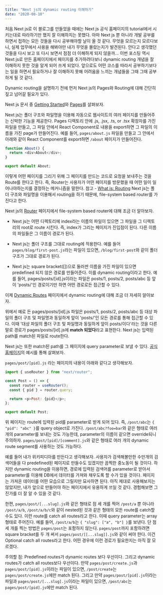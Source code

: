 ```yaml
---
title: "Next js의 dynamic routing 이해하기"
date: "2020-08-10"
---
```


처음 Next js로 이 블로그를 만들었을 때에는 Next js 공식 홈페이지의 tutorial에서 시키는대로 따라하기만 했지 잘 이해하지는 못했다. 아마 Next js 뿐 아니라 개발 공부를 하면서 접하는 모든 것들을 다시 공부해야할 날이 올 것 같다. 무엇을 모르는지 모르다보니, 실제 업무에서 사용을 해봐야만 내가 무엇을 몰랐는지가 발견된다. 안다고 생각했던 것들을 다시 보고 또 다시 보면서 점점 더 이해하게 되지 않을까... 이번 포스팅 역시 Next js로 만든 홈페이지에서 페이지를 추가하려다보니 dynamic routing 개념을 잘 이해하지 못한 것을 알게 되어 쓰게 되었다. 앞으로도 어떤 코스를 따라서 공부하기보다는 일을 하면서 필요하거나 잘 이해하지 못해 어려움을 느끼는 개념들을 그때 그때 공부하게 될 것 같다.

Dynamic routing을 설명하기 전에 먼저 Next js의 Pages와 Routing에 대해 간단히 짚고 넘어갈 필요가 있다.

Next js 문서 중 [Getting Started](https://nextjs.org/docs/getting-started)와 [Pages](https://nextjs.org/docs/basic-features/pages)를 살펴보자.

Next js는 폴더 구조와 파일명을 이용해 자동으로 웹사이트의 여러 페이지를 만들어주는 신박한 기능을 제공한다. Pages 디렉토리 안에 .js, .jsx, .ts, or .tsx 확장자를 가진 파일을 만들고, 그 파일 안에서 React Component로 내용을 export하면 그 파일의 이름을 가진 page가 만들어진다. 예를 들어, `pages/about.js` 파일을 만들고 그 안에서 아래와 같이 React Component를 export하면 `/about` 페이지가 만들어진다.

```javascript
function About() {
  return <div>About</div>;
}

export default About;
```

이렇게 어떤 페이지를 그리기 위해 그 페이지를 만드는 코드로 요청을 보내주는 것을 Route를 한다고 한다. 즉, Router는 사용자가 어떤 페이지를 방문했을 때 어떤 일이 일어나야하는지를 결정하는 메커니즘을 말한다. 참고 - [What is: Routing](https://divpusher.com/glossary/routing/#:~:text=Routing%20or%20router%20in%20web,user%20visits%20a%20certain%20page.) Next js는 폴더 구조와 파일명을 이용해서 routing을 하기 때문에, file-system based router를 가진다고 한다.

Next js의 [Router](https://nextjs.org/docs/routing/introduction) 페이지에서 file-system based router에 대해 조금 더 알아보자.

- Next js는 어떤 디렉토리에 index라는 이름의 파일이 있으면 그 파일을 그 디렉토리의 root로 route 시킨다. 즉, index가 그리는 페이지가 진입점이 된다. 다른 이름의 파일들은 그 이름이 경로가 된다.

- Next js는 폴더 구조를 그대로 routing에 적용한다. 예를 들어 `pages/blog/first-post.js`라는 파일이 있으면, `/blog/first-post`와 같이 폴더 구조가 그대로 경로가 된다.

- Next js는 square bracket([])으로 둘러싼 이름을 가진 파일이 있으면 predefined 되지 않은 경로를 만들어준다. 이를 dynamic routing이라고 한다. 예를 들어, pages/posts/\[id\].js이라는 파일은 posts/1, posts/2, posts/abc 등 앞이 'posts/'인 경로이기만 하면 어떤 경로로든 접근할 수 있다.

이제 [Dynamic Routes](https://nextjs.org/docs/routing/dynamic-routes) 페이지에서 dynamic routing에 대해 조금 더 자세히 알아보자.

위에서 예로 든 pages/posts/\[id\].js 파일은 posts/1, posts/2, posts/abc 등 대상 파일의 폴더 구조 및 파일명과 동일하게 앞이 'posts/'인 모든 경로를 통해 접근할 수 있다. 이때 '대상 파일의 폴더 구조 및 파일명과 동일하게 앞이 posts/이다'라는 것을 다른 말로 경로가 pages/posts/\[id\].js에 **match 되었다**라고 표현한다. Next js는 입력된 path를 match된 파일로 route한다.

Next js는 또한 match된 path를 그 페이지에 query parameter로 보낼 수 있다. [공식 홈페이지](<(https://nextjs.org/docs/routing/dynamic-routes)>)의 예시를 통해 살펴보자.

`pages/post/[pid].js` 라는 페이지의 내용이 아래와 같다고 생각해보자.

```javascript
import { useRouter } from "next/router";

const Post = () => {
  const router = useRouter();
  const { pid } = router.query;

  return <p>Post: {pid}</p>;
};

export default Post;
```

위 페이지는 route에 입력된 pid를 parameter로 받게 되어 있다. 즉, `/post/abc`는 `{ "pid": "abc" }`를 query object로 가진다. `/post/abc?foo=bar`와 같은 형태로 여러 개의 parameter를 보내는 것도 가능한데, parameter의 이름이 같으면 override되니 주의하자. `pages/post/[pid]/[comment].js`와 같은 형태로 여러 개의 dynamic route segment를 사용하는 것도 가능하다.

예를 들어 내가 위키피디아를 만든다고 생각해보자. 사용자가 검색해볼만한 수만개의 검색어들을 다 predefined된 페이지로 만들수도 있겠지만 끔찍한 중노동이 될 것이다. 하지만 dynamic routing을 이용하면, 경로에 입력된 검색어를 parameter로 받아서 parameter를 이용해 DB에서 데이터를 가져와 채우도록 할 수가 있을 것이다. 페이지는 가져온 데이터를 어떤 모습으로 그릴지만 묘사하면 된다. 아직 제대로 사용해보지는 않았지만, 내가 앞으로 만들어야 하는 페이지에서 유용하게 쓰일 것 같다. 경험해보면 그 진가를 더 잘 알 수 있을 것 같다.

한편, `pages/post/[...slug].js`와 같은 형태로 점 세 개를 찍어 `/post/a` 뿐 아니라 `/post/a/b`, `/post/a/b/c`와 같이 nested된 것과 같은 형태의 모든 route를 catch할 수도 있다. 이런 route를 catch all routes라고 한다. 이때 query parameter는 array 형태로 주어진다. 예를 들어, `/post/a/b`는 `{ "slug": ["a", "b"] }`를 보낸다. 단 점 세 개를 찍는 방법은 `pages/post`는 포함하지 않는다. `pages/post`까지 포함하려면 square bracket를 두 개 써서 `pages/post/[[...slug]].js`와 같이 써야 한다. 이건 Optional catch all routes라고 한다. 어떤 경우에 이런 경로가 필요한지는 아직 잘 모르겠다.

주의할 점: Predefined routes가 dynamic routes 보다 우선이다. 그리고 dynamic routes가 catch all routes보다 우선이다. 만약 `pages/post/create.js`과 `pages/post/[pid].js`이라는 파일이 있으면, `/post/create`는 `pages/post/create.js`에만 match 된다. 그리고 만약 `pages/post/[pid].js`이라는 파일과 `pages/post/[...slug].js`이라는 파일이 있으면, `/post/abc`는 `pages/post/[pid].js`에만 match 된다.
